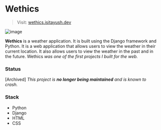 # Wethics

> Visit: [wethics.isitayush.dev](https://wethics.isitayush.dev/)

![image](https://user-images.githubusercontent.com/36449128/204682693-71351ab7-0d34-4742-bbb9-70fb05244fe8.png)


**Wethics** is a weather application. It is built using the Django framework and Python. It is a web application that allows users to view the weather in their current location. It also allows users to view the weather in the past and in the future. Wethics *was one of the first projects I built for the web.*
### Status
[Archived] 
*This project is **no longer being maintained** and is known to crash.*

### Stack
* Python
* Django
* HTML
* CSS
